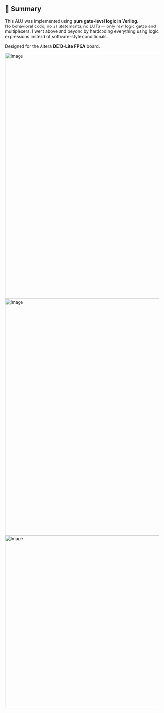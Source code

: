 ## 🔧 Summary

This ALU was implemented using **pure gate-level logic in Verilog**.  
No behavioral code, no `if` statements, no LUTs — only raw logic gates and multiplexers.
I went above and beyond by hardcoding everything using logic expressions instead of software-style conditionals.

Designed for the Altera **DE10-Lite FPGA** board.

<img width="971" height="802" alt="Image" src="https://github.com/user-attachments/assets/0cfa519c-a55f-4f9c-81aa-00eb6cc8dbe5" />

<img width="953" height="771" alt="Image" src="https://github.com/user-attachments/assets/f8f62af1-aaa5-4141-b9b2-c75a28f16272" />

<img width="963" height="563" alt="Image" src="https://github.com/user-attachments/assets/224c8241-b650-45cb-b672-8fb7d900ba19" />

